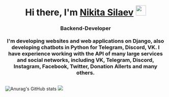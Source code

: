 <h1 align="center">Hi there, I'm <a href="https://silaev.org/" target="_blank">Nikita Silaev</a> 
<img src="https://github.com/blackcater/blackcater/raw/main/images/Hi.gif" height="32"/></h1>
<h3 align="center">Backend-Developer<br><br>
I'm developing websites and web applications on Django, also developing chatbots in Python for Telegram, Discord, VK.
I have experience working with the API of many large services and social networks, including VK, Telegram, Discord, Instagram, Facebook, Twitter, Donation Allerts and many others.</h3>

##

![Anurag's GitHub stats](https://github-readme-stats.vercel.app/api?username=Beirym&show_icons=true&theme=radical) ![](https://github-profile-summary-cards.vercel.app/api/cards/most-commit-language?username=daniilshat&theme=radical)


